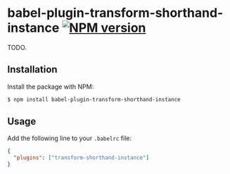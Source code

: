 # babel-plugin-transform-shorthand-instance [![NPM version](http://img.shields.io/npm/v/babel-plugin-transform-shorthand-instance.svg?style=flat-square)](https://www.npmjs.org/package/babel-plugin-transform-shorthand-instance)

TODO.

## Installation

Install the package with NPM:

```bash
$ npm install babel-plugin-transform-shorthand-instance
```

## Usage

Add the following line to your `.babelrc` file:

```json
{
  "plugins": ["transform-shorthand-instance"]
}
```
